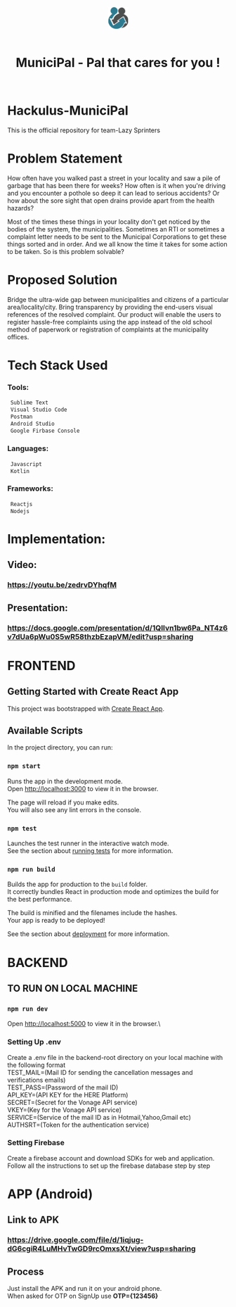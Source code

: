 <div align="center">

<img src="./webwork/frontend/public/images/Logo.png" />

<br />
<br />

# MuniciPal - Pal that cares for you !

</div>

<br />

# Hackulus-MuniciPal

 This is the official repository for team-Lazy Sprinters
 
 # Problem Statement

How often have you walked past a street in your locality and saw a pile of garbage that has been there for weeks? How often is it when you're driving and you encounter a pothole so deep it can lead to serious accidents? Or how about the sore sight that open drains provide apart from the health hazards?

Most of the times these things in your locality don't get noticed by the bodies of the system, the municipalities. Sometimes an RTI or sometimes a complaint letter needs to be sent to the Municipal Corporations to get these things sorted and in order. And we all know the time it takes for some action to be taken. So is this problem solvable?


# Proposed Solution

Bridge the ultra-wide gap between municipalities and citizens of a particular area/locality/city. Bring transparency by providing the end-users visual references of the resolved complaint. Our product will enable the users to register hassle-free complaints using the app instead of the old school method of paperwork or registration of complaints at the municipality offices.
 
# Tech Stack Used

  ### Tools:
     Sublime Text
     Visual Studio Code
     Postman
     Android Studio
     Google Firbase Console
  ### Languages:
     Javascript
     Kotlin
  ### Frameworks:
     Reactjs
     Nodejs 
     
     
# Implementation:
 
 ## Video: 
  ### https://youtu.be/zedrvDYhqfM

 ## Presentation: 
  ### https://docs.google.com/presentation/d/1QIlvn1bw6Pa_NT4z6v7dUa6pWu0S5wR58thzbEzapVM/edit?usp=sharing
  

# FRONTEND

## Getting Started with Create React App

This project was bootstrapped with [Create React App](https://github.com/facebook/create-react-app).

## Available Scripts

In the project directory, you can run:

### `npm start`

Runs the app in the development mode.\
Open [http://localhost:3000](http://localhost:3000) to view it in the browser.

The page will reload if you make edits.\
You will also see any lint errors in the console.

### `npm test`

Launches the test runner in the interactive watch mode.\
See the section about [running tests](https://facebook.github.io/create-react-app/docs/running-tests) for more information.

### `npm run build`

Builds the app for production to the `build` folder.\
It correctly bundles React in production mode and optimizes the build for the best performance.

The build is minified and the filenames include the hashes.\
Your app is ready to be deployed!

See the section about [deployment](https://facebook.github.io/create-react-app/docs/deployment) for more information.
  
# BACKEND
## TO RUN ON LOCAL MACHINE

### `npm run dev` 

Open [http://localhost:5000](http://localhost:5000) to view it in the browser.\

### Setting Up .env

Create a .env file in the backend-root directory on your local machine with the following format<br>
TEST_MAIL=(Mail ID for sending the cancellation messages and verifications emails)<br>
TEST_PASS=(Password of the mail ID)<br>
API_KEY=(API KEY for the HERE Platform)<br>
SECRET=(Secret for the Vonage API service)<br>
VKEY=(Key for the Vonage API service)<br>
SERVICE=(Service of the mail ID as in Hotmail,Yahoo,Gmail etc)<br>
AUTHSRT=(Token for the authentication service)<br>

### Setting Firebase

Create a firebase account and download SDKs for web and application.\
Follow all the instructions to set up the firebase database step by step

# APP (Android)

## Link to APK
### https://drive.google.com/file/d/1iqjug-dG6cgiR4LuMHvTwGD9rcOmxsXt/view?usp=sharing

## Process
Just install the APK and run it on your android phone.\
When asked for OTP on SignUp use **OTP={123456}**
